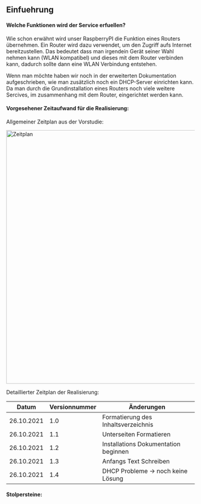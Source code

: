 ## Einfuehrung

#### Welche Funktionen wird der Service erfuellen? 
Wie schon erwähnt wird unser RaspberryPI die Funktion eines Routers übernehmen. 
Ein Router wird dazu verwendet, um den Zugriff aufs Internet bereitzustellen. Das bedeutet dass man irgendein Gerät seiner Wahl nehmen kann (WLAN kompatibel) und dieses mit dem Router verbinden kann, dadurch sollte dann eine WLAN Verbindung entstehen. 

Wenn man möchte haben wir noch in der erweiterten Dokumentation aufgeschrieben, wie man zusätzlich noch ein DHCP-Server einrichten kann. Da man durch die Grundinstallation eines Routers noch viele weitere Sercives, im zusammenhang mit dem Router, eingerichtet werden kann. 

#### Vorgesehener Zeitaufwand für die Realisierung: 
Allgemeiner Zeitplan aus der Vorstudie: 

<img width="677" alt="Zeitplan" src="https://user-images.githubusercontent.com/89446428/139805967-a75196fa-7aa7-4e87-b058-ef8447262d7f.PNG">

Detaillierter Zeitplan der Realisierung: 

|**Datum**|**Versionnummer**|**Änderungen**
|-----------|-----------------|--------------
|26.10.2021 |1.0|Formatierung des Inhaltsverzeichnis
|   26.10.2021  |   1.1  | Unterseiten Formatieren
| 26.10.2021|1.2|Installations Dokumentation beginnen
| 26.10.2021|1.3|Anfangs Text Schreiben
|26.10.2021|1.4|DHCP Probleme -> noch keine Lösung

#### Stolpersteine: 

